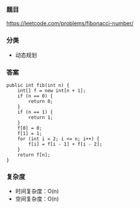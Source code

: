### 题目
https://leetcode.com/problems/fibonacci-number/

### 分类
* 动态规划

### 答案
```
public int fib(int n) {
    int[] f = new int[n + 1];
    if (n == 0) {
        return 0;
    }
    if (n == 1) {
        return 1;
    }
    f[0] = 0;
    f[1] = 1;
    for (int i = 2; i <= n; i++) {
        f[i] = f[i - 1] + f[i - 2];
    }
    return f[n];
}
```

### 复杂度
* 时间复杂度：O(n)
* 空间复杂度：O(n)
